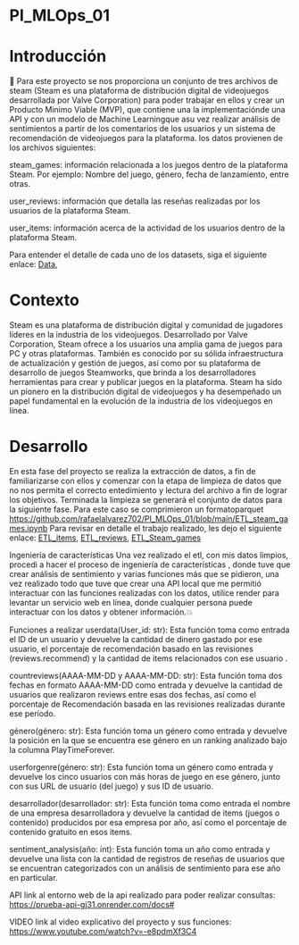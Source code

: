   # PI_MLOps_01

  # Introducción
 📌 Para este proyecto se nos proporciona un conjunto de tres archivos de steam (Steam es una plataforma de distribución digital de videojuegos desarrollada por Valve Corporation) para poder trabajar en ellos y crear un Producto Minimo Viable (MVP), que contiene una la implementaciónde una API  y con un modelo de Machine Learningque asu vez realizar análisis de sentimientos a partir de los comentarios de los usuarios y un sistema de recomendación de videojuegos para la plataforma. los datos provienen de los archivos siguientes:
 
 steam_games: información relacionada a los juegos dentro de la plataforma Steam. Por ejemplo: Nombre del juego, género, fecha de lanzamiento, entre otras.

user_reviews: información que detalla las reseñas realizadas por los usuarios de la plataforma Steam.

user_items: información acerca de la actividad de los usuarios dentro de la plataforma Steam.

Para entender el detalle de cada uno de los datasets, siga el siguiente enlace: [Data](https://drive.google.com/drive/folders/1HqBG2-sUkz_R3h1dZU5F2uAzpRn7BSpj), 

# Contexto
Steam es una plataforma de distribución digital y comunidad de jugadores líderes en la industria de los videojuegos. Desarrollado por Valve Corporation, Steam ofrece a los usuarios una amplia gama de juegos para PC y otras plataformas. También es conocido por su sólida infraestructura de actualización y gestión de juegos, así como por su plataforma de desarrollo de juegos Steamworks, que brinda a los desarrolladores herramientas para crear y publicar juegos en la plataforma. Steam ha sido un pionero en la distribución digital de videojuegos y ha desempeñado un papel fundamental en la evolución de la industria de los videojuegos en línea.

# Desarrollo 
En esta fase del proyecto se realiza la extracción de datos, a fin de familiarizarse con ellos y comenzar con la etapa de limpieza de datos que no nos permita el correcto entedimiento y lectura del archivo a fin de lograr los objetivos. Terminada la limpieza se generará el conjunto de datos para la siguiente fase. Para este caso se comprimieron un formatoparquet
https://github.com/rafaelalvarez702/PI_MLOps_01/blob/main/ETL_steam_games.ipynb
Para revisar en detalle el trabajo realizado, les dejo el siguiente enlace: [ETL_items](https://github.com/rafaelalvarez702/PI_MLOps_01/blob/main/ETL_items.ipynb),  [ETL_reviews](https://github.com/rafaelalvarez702/PI_MLOps_01/blob/main/ETL_reviews.ipynb), [ETL_Steam_games](https://github.com/rafaelalvarez702/PI_MLOps_01/blob/main/ETL_steam_games.ipynb)

Ingeniería de características
Una vez realizado el etl, con mis datos limpios, procedi a hacer el proceso de ingeniería de características , donde tuve que crear análisis de sentimiento y varias funciones más que se pidieron, una vez realizado todo que tuve que crear una API local que me permitió interactuar con las funciones realizadas con los datos, utilice render para levantar un servicio web en línea, donde cualquier persona puede interactuar con los datos y obtener información.💥

Funciones a realizar
userdata(User_id: str): Esta función toma como entrada el ID de un usuario y devuelve la cantidad de dinero gastado por ese usuario, el porcentaje de recomendación basado en las revisiones (reviews.recommend) y la cantidad de items relacionados con ese usuario .

countreviews(AAAA-MM-DD y AAAA-MM-DD: str): Esta función toma dos fechas en formato AAAA-MM-DD como entrada y devuelve la cantidad de usuarios que realizaron reviews entre esas dos fechas, así como el porcentaje de Recomendación basada en las revisiones realizadas durante ese período.

género(género: str): Esta función toma un género como entrada y devuelve la posición en la que se encuentra ese género en un ranking analizado bajo la columna PlayTimeForever.

userforgenre(género: str): Esta función toma un género como entrada y devuelve los cinco usuarios con más horas de juego en ese género, junto con sus URL de usuario (del juego) y sus ID de usuario.

desarrollador(desarrollador: str): Esta función toma como entrada el nombre de una empresa desarrolladora y devuelve la cantidad de items (juegos o contenido) producidos por esa empresa por año, así como el porcentaje de contenido gratuito en esos items.

sentiment_analysis(año: int): Esta función toma un año como entrada y devuelve una lista con la cantidad de registros de reseñas de usuarios que se encuentran categorizados con un análisis de sentimiento para ese año en particular.

API
link al entorno web de la api realizado para poder realizar consultas: https://prueba-api-gj31.onrender.com/docs#

VIDEO
link al video explicativo del proyecto y sus funciones: https://www.youtube.com/watch?v=-e8pdmXf3C4
